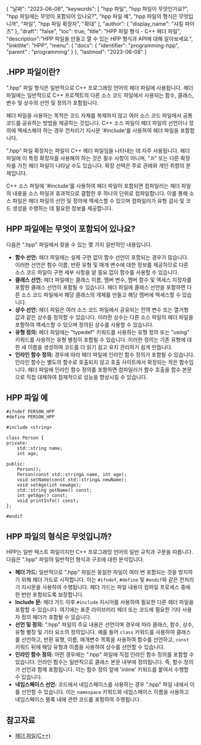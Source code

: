 {
"날짜": "2023-06-08",
  "keywords": [
"hpp 파일",
"hpp 파일이 무엇인가요?",
"hpp 파일에는 무엇이 포함되어 있나요?",
"hpp 파일 예",
"hpp 파일의 형식은 무엇입니까",
"파일",
"hpp 파일 확장자",
"확대"
],
  "author": {
"display_name": "샤킬 파이즈"
},
"draft": "false",
"toc": true,
"title": "HPP 파일 형식 - C++ 헤더 파일",
  "description":"HPP 파일을 만들고 열 수 있는 HPP 형식과 API에 대해 알아보세요.",
"linktitle": "HPP",
  "menu": {
    "docs": {
      "identifier": "programming-hpp",
"parent" : "programming"
}
},
"lastmod": "2023-06-08"
}

## .HPP 파일이란?

".hpp" 파일 형식은 일반적으로 C++ 프로그래밍 언어의 헤더 파일에 사용됩니다. 헤더 파일에는 일반적으로 C++ 프로젝트의 다른 소스 코드 파일에서 사용되는 함수, 클래스, 변수 및 상수의 선언 및 정의가 포함됩니다.

헤더 파일을 사용하는 목적은 코드 자체를 복제하지 않고 여러 소스 코드 파일에서 공통 코드를 공유하는 방법을 제공하는 것입니다. C++ 소스 파일이 헤더 파일의 선언이나 정의에 액세스해야 하는 경우 전처리기 지시문 '#include'를 사용하여 헤더 파일을 포함합니다.

".hpp" 파일 확장자는 파일이 C++ 헤더 파일임을 나타내는 데 자주 사용됩니다. 헤더 파일에 이 특정 확장자를 사용해야 하는 것은 필수 사항이 아니며, ".h" 또는 다른 확장자를 가진 헤더 파일이 나타날 수도 있습니다. 확장 선택은 주로 관례와 개인 취향의 문제입니다.

C++ 소스 파일에 '#include'를 사용하여 헤더 파일이 포함되면 컴파일러는 헤더 파일의 내용을 소스 파일과 효과적으로 결합한 후 하나의 단위로 컴파일합니다. 이를 통해 소스 파일은 헤더 파일의 선언 및 정의에 액세스할 수 있으며 컴파일러가 유형 검사 및 코드 생성을 수행하는 데 필요한 정보를 제공합니다.

## HPP 파일에는 무엇이 포함되어 있나요?

다음은 ".hpp" 파일에서 찾을 수 있는 몇 가지 일반적인 내용입니다.

- **함수 선언:** 헤더 파일에는 실제 구현 없이 함수 선언이 포함되는 경우가 많습니다. 이러한 선언은 함수 이름, 반환 유형 및 매개 변수에 대한 정보를 제공하므로 다른 소스 코드 파일이 구현 세부 사항을 알 필요 없이 함수를 사용할 수 있습니다.
- **클래스 선언:** 헤더 파일에는 클래스 이름, 멤버 변수, 멤버 함수 및 액세스 지정자를 포함한 클래스 선언이 포함될 수 있습니다. 헤더 파일에 클래스 선언을 포함하면 다른 소스 코드 파일에서 해당 클래스의 개체를 만들고 해당 멤버에 액세스할 수 있습니다.
- **상수 선언:** 헤더 파일은 여러 소스 코드 파일에서 공유되는 전역 변수 또는 열거형 값과 같은 상수를 정의할 수 있습니다. 이러한 상수는 다른 소스 파일의 헤더 파일을 포함하여 액세스할 수 있으며 정의된 상수를 사용할 수 있습니다.
- **유형 정의:** 헤더 파일에는 "typedef" 키워드를 사용하는 유형 정의 또는 "using" 키워드를 사용하는 유형 별칭이 포함될 수 있습니다. 이러한 정의는 기존 유형에 대한 새 이름을 생성하여 코드를 더 읽기 쉽고 유지 관리하기 쉽게 만듭니다.
- **인라인 함수 정의:** 경우에 따라 헤더 파일에 인라인 함수 정의가 포함될 수 있습니다. 인라인 함수는 별도의 함수로 호출되지 않고 호출 사이트에서 확장되는 작은 함수입니다. 헤더 파일에 인라인 함수 정의를 포함하면 컴파일러가 함수 호출을 함수 본문으로 직접 대체하여 잠재적으로 성능을 향상시킬 수 있습니다.

## HPP 파일 예

```
#ifndef PERSON_HPP
#define PERSON_HPP

#include <string>

class Person {
private:
    std::string name;
    int age;

public:
    Person();
    Person(const std::string& name, int age);
    void setName(const std::string& newName);
    void setAge(int newAge);
    std::string getName() const;
    int getAge() const;
    void printInfo() const;
};

#endif

```

## HPP 파일의 형식은 무엇입니까?

HPP는 일반 텍스트 파일이지만 C++ 프로그래밍 언어의 일반 규칙과 구문을 따릅니다. 다음은 ".hpp" 파일의 일반적인 형식과 구조에 대한 분석입니다.

- **헤더 가드:** 일반적으로 ".hpp" 파일은 동일한 파일이 여러 번 포함되는 것을 방지하기 위해 헤더 가드로 시작합니다. 이는 `#ifndef`, `#define` 및 `#endif`와 같은 전처리기 지시문을 사용하여 수행됩니다. 헤더 가드는 파일 내용이 컴파일 프로세스 중에 한 번만 포함되도록 보장합니다.
- **Include 문:** 헤더 가드 이후 `#include` 지시어를 사용하여 필요한 다른 헤더 파일을 포함할 수 있습니다. 여기에는 표준 라이브러리 헤더 또는 코드에 필요한 기타 사용자 정의 헤더가 포함될 수 있습니다.
- **선언 및 정의:** ".hpp" 파일의 주요 내용은 선언이며 경우에 따라 클래스, 함수, 상수, 유형 별칭 및 기타 요소의 정의입니다. 예를 들어 `class` 키워드를 사용하여 클래스를 선언하고, 반환 유형, 이름, 매개변수 목록을 사용하여 함수를 선언하고, `const` 키워드 뒤에 해당 유형과 이름을 사용하여 상수를 선언할 수 있습니다.
- **인라인 함수 정의:** 어떤 경우에는 ".hpp" 파일에 직접 인라인 함수 정의를 포함할 수 있습니다. 인라인 함수는 일반적으로 클래스 본문 내부에 정의됩니다. 즉, 함수 정의가 선언과 함께 포함됩니다. 이는 함수 정의 앞에 'inline' 키워드를 붙여서 수행할 수 있습니다.
- **네임스페이스 선언:** 코드에서 네임스페이스를 사용하는 경우 ".hpp" 파일 내에서 이를 선언할 수 있습니다. 이는 `namespace` 키워드와 네임스페이스 이름을 사용하고 네임스페이스 블록 내에 관련 코드를 포함하여 수행됩니다.

## 참고자료
* [헤더 파일(C++)](https://learn.microsoft.com/en-us/cpp/cpp/header-files-cpp?view=msvc-160)

